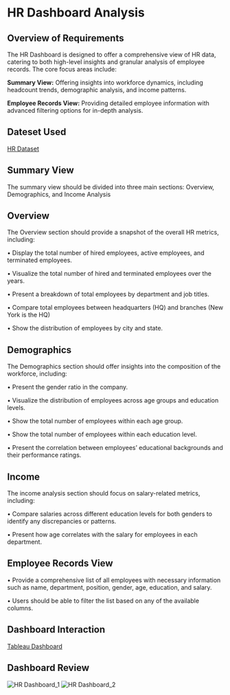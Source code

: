 # HR Dashboard Analysis
## Overview of Requirements

The HR Dashboard is designed to offer a comprehensive view of HR data, catering to both high-level insights and granular analysis of employee records. The core focus areas include:

**Summary View:** Offering insights into workforce dynamics, including headcount trends, demographic analysis, and income patterns.

**Employee Records View:** Providing detailed employee information with advanced filtering options for in-depth analysis.

## Dateset Used
<a href="https://github.com/Sagar472820/Guided_Projects/blob/main/HumanResources.csv"> HR Dataset </a>

## Summary View

The summary view should be divided into three main sections: Overview, Demographics, and Income Analysis

## Overview

The Overview section should provide a snapshot of the overall HR metrics, including:

•	Display the total number of hired employees, active employees, and terminated employees.

•	Visualize the total number of hired and terminated employees over the years.

•	Present a breakdown of total employees by department and job titles.

•	Compare total employees between headquarters (HQ) and branches (New York is the HQ)

•	Show the distribution of employees by city and state.

## Demographics

The Demographics section should offer insights into the composition of the workforce, including:

•	Present the gender ratio in the company.

•	Visualize the distribution of employees across age groups and education levels.

•	Show the total number of employees within each age group.

•	Show the total number of employees within each education level.

•	Present the correlation between employees’ educational backgrounds and their performance ratings.

## Income

The income analysis section should focus on salary-related metrics, including:

•	Compare salaries across different education levels for both genders to identify any discrepancies or patterns.

•	Present how age correlates with the salary for employees in each department.

## Employee Records View

•	Provide a comprehensive list of all employees with necessary information such as name, department, position, gender, age, education, and salary.

•	Users should be able to filter the list based on any of the available columns.

## Dashboard Interaction
<a href="https://public.tableau.com/app/profile/sagar.gaikwad1910/viz/HRDashboard_17330466165040/HRDetails?publish=yes"> Tableau Dashboard </a>

## Dashboard Review
![HR Dashboard_1](https://github.com/user-attachments/assets/1f5287c1-d221-4672-9897-888be606c3de)
![HR Dashboard_2](https://github.com/user-attachments/assets/5790dbe8-41e5-40ba-8607-7b6e174a7ff4)







